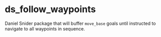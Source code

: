 # ds_follow_waypoints
Daniel Snider package that will buffer `move_base` goals until instructed to navigate to all waypoints in sequence.
